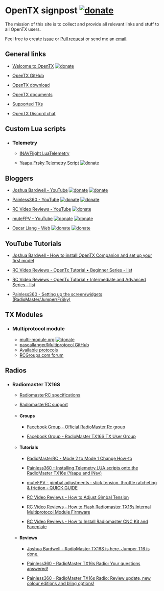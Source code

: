 # OpenTX signpost [![donate](https://img.shields.io/static/v1?label=&message=Donate%20this%20site&color=white&logo=paypal)](https://www.paypal.com/paypalme/valfa14)
The mission of this site is to collect and provide all relevant links and stuff to all OpenTX users.

Feel free to create [issue](https://github.com/valfa14/opentx_signpost/issues) or [Pull request](https://github.com/valfa14/opentx_signpost/pulls) or send me an [email](mailto:opentx.signpost@gmail.com).

## General links
- [Welcome to OpenTX](https://www.open-tx.org) [![donate](https://img.shields.io/static/v1?label=&message=%20&color=white&logo=paypal)](https://paypal.me/opentx)

- [OpenTX GitHub](https://github.com/opentx/opentx)

- [OpenTX download](https://www.open-tx.org/downloads)

- [OpenTX documents](https://www.open-tx.org/documents)

- [Supported TXs](https://www.open-tx.org/radios.html)

- [OpenTX Discord chat](https://discord.com/invite/CZCwVx2)

## Custom Lua scripts
- ### Telemetry
  - [INAVFlight LuaTelemetry](https://github.com/iNavFlight/LuaTelemetry)

  - [Yaapu Frsky Telemetry Script](https://github.com/yaapu/FrskyTelemetryScript) [![donate](https://img.shields.io/static/v1?label=&message=%20&color=white&logo=paypal)](https://paypal.me/yaapu)

## Bloggers
- [Joshua Bardwell - YouTube](https://www.youtube.com/JoshuaBardwell) [![donate](https://img.shields.io/static/v1?label=&message=%20&color=white&logo=patreon)](https://www.patreon.com/bePatron?c=324734) [![donate](https://img.shields.io/static/v1?label=&message=%20&color=white&logo=paypal)](https://paypal.me/fpvknowitall)

- [Painless360 - YouTube](https://www.youtube.com/user/Painless360) [![donate](https://img.shields.io/static/v1?label=&message=%20&color=white&logo=patreon)](http://www.patreon.com/painless360) [![donate](https://img.shields.io/static/v1?label=&message=%20&color=white&logo=paypal)](https://paypal.me/painless360)

- [RC Video Reviews - YouTube](https://www.youtube.com/channel/UCcJwn8V3MTsib2LjAcTnarg) [![donate](https://img.shields.io/static/v1?label=&message=%20&color=white&logo=patreon)](https://www.patreon.com/rcvideoreviews)

- [muteFPV - YouTube](https://www.youtube.com/channel/UCBptTBYPtHsl-qDmVPS3lcQ) [![donate](https://img.shields.io/static/v1?label=&message=%20&color=white&logo=patreon)](http://mutefpv.com/patreon) [![donate](https://img.shields.io/static/v1?label=&message=%20&color=white&logo=paypal)](http://mutefpv.com/paypal)

- [Oscar Liang - Web](https://oscarliang.com) [![donate](https://img.shields.io/static/v1?label=&message=%20&color=white&logo=patreon)](https://www.patreon.com/bePatron?c=365163) [![donate](https://img.shields.io/static/v1?label=&message=%20&color=white&logo=paypal)](https://paypal.me/oscarliang)

## YouTube Tutorials
- [Joshua Bardwell - How to install OpenTX Companion and set up your first model](https://www.youtube.com/watch?v=iwndEhssna8)

- [RC Video Reviews - OpenTx Tutorial • Beginner Series - list](https://www.youtube.com/playlist?list=PLy3TC1ILJYTjqDXFB84oXVWZG14zyMYYt)

- [RC Video Reviews - OpenTx Tutorial • Intermediate and Advanced Series - list](https://www.youtube.com/playlist?list=PLy3TC1ILJYTjqDXFB84oXVWZG14zyMYYt)

- [Painless360 - Setting up the screen/widgets (RadioMaster/Jumper/FrSky)](https://www.youtube.com/watch?v=ZSGoyAPhYIs)

## TX Modules
- ### Multiprotocol module
  - [multi-module.org](https://www.multi-module.org) [![donate](https://img.shields.io/static/v1?label=&message=%20&color=white&logo=paypal)](https://www.paypal.com/cgi-bin/webscr?cmd=_donations&business=VF2K9T23DRY56&lc=US&item_name=DIY%20Multiprotocol&currency_code=EUR&bn=PP%2dDonationsBF%3abtn_donate_SM%2egif%3aNonHosted)
  - [pascallanger/Multiprotocol GitHub](https://github.com/pascallanger/DIY-Multiprotocol-TX-Module)
  - [Available protocols](https://github.com/pascallanger/DIY-Multiprotocol-TX-Module/blob/master/Protocols_Details.md)
  - [RCGroups.com forum](https://www.rcgroups.com/forums/showthread.php?2165676-DIY-Multiprotocol-TX-Module/page10000)

## Radios
- ### Radiomaster TX16S
    - [RadiomasterRC specifications](https://radiomasterrc.com/articleb-102.html#a02)
    
    - [RadiomasterRC support](https://radiomasterrc.freshdesk.com/support/home)
    
    - #### Groups
      - [Facebook Group - Official RadioMaster Rc group](https://www.facebook.com/groups/466135210714324)
    
      - [Facebook Group - RadioMaster TX16S TX User Group](https://www.facebook.com/groups/609303173198626)
    
    - #### Tutorials
      - [RadioMasterRC - Mode 2 to Mode 1 Change How-to](https://www.youtube.com/watch?v=wGrkIK2pAec)
    
      - [Painless360 - Installing Telemetry LUA scripts onto the RadioMaster TX16s (Yaapu and iNav)](https://www.youtube.com/watch?v=SAQHowQ3rFM)
    
      - [muteFPV - gimbal adjustments : stick tension, throttle ratcheting & friction - QUICK GUIDE](https://www.youtube.com/watch?v=CZ-u0Egjx3o)
    
      - [RC Video Reviews - How to Adjust Gimbal Tension](https://www.youtube.com/watch?v=ICWxM7_laAA)
    
      - [RC Video Reviews - How to Flash Radiomaster TX16s Internal Multiprotocol Module Firmware](https://www.youtube.com/watch?v=3JLBSaKAUQM)
    
      - [RC Video Reviews - How to Install Radiomaster CNC Kit and Faceplate](https://www.youtube.com/watch?v=DjP_gxObyfs)
    
    - #### Reviews
      - [Joshua Bardwell - RadioMaster TX16S is here. Jumper T16 is done.](https://www.youtube.com/watch?v=ddMP2gnZQck)
    
      - [Painless360 - RadioMaster TX16s Radio: Your questions answered!](https://www.youtube.com/watch?v=4Gos_Qrl5cI)
    
      - [Painless360 - RadioMaster TX16s Radio: Review update, new colour editions and bling options!](https://www.youtube.com/watch?v=1ahzfkRAdgY)
